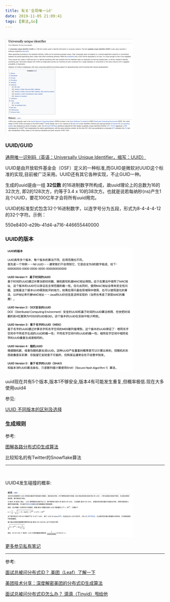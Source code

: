```yaml
---
title: 有关'全局唯一id'
date: 2019-11-05 21:09:41
tags: [算法,Go]
---
```



<br>

<img src="有关-全局唯一id/1.png" width = 80% height = 50% />

<br>

### UUID/GUID

[通用唯一识别码（英语：Universally Unique Identifier，缩写：UUID）](https://zh.wikipedia.org/wiki/%E9%80%9A%E7%94%A8%E5%94%AF%E4%B8%80%E8%AF%86%E5%88%AB%E7%A0%81)

UUID是由开放软件基金会（OSF）定义的一种标准,而GUID是微软对UUID这个标准的实现,目前被广泛采用。UUID还有其它各种实现，不止GUID一种。


生成的uuid是由一组 **32位数** 的16进制数字所构成，故uuid理论上的总数为16的32次方, 即2的128次方，约等于3.4 x 10的38次方。也就是说若每纳秒(ns)产生1兆个UUID，要花100亿年才会将所有uuid用完。

UUID的标准型式包含32个16进制数字，以连字号分为五段，形式为8-4-4-4-12的32个字符。示例：

550e8400-e29b-41d4-a716-446655440000



### UUID的版本

<img src="有关-全局唯一id/3.png" width = 80% height = 50% />


uuid现在共有5个版本,版本1不够安全,版本4有可能发生重复,但概率极低.现在大多使用uuid4

参见: 

[UUID 不同版本的区别及选择](https://www.jianshu.com/p/76e3a75605ed)


### 生成规则

参考:

[图解各路分布式ID生成算法](https://i6448038.github.io/2019/09/28/snowflake/)

比较知名的有Twitter的Snowflake算法



---

<br>


UUID4发生碰撞的概率:


<img src="有关-全局唯一id/2.png" width = 80% height = 50% />

[更多参见私有笔记](https://note.youdao.com/web/#/file/1543ED0604AD42088E783F9EE149FDC6/note/WEB4e88a215267b556419acc7cbfafc2107/?search=uuid&count=5)


---

参考:

[面试总被问分布式ID？ 美团（Leaf）了解一下](https://juejin.im/post/5e61b4f26fb9a07cb83e2eee)

[美团技术分享：深度解密美团的分布式ID生成算法](https://zhuanlan.zhihu.com/p/83753710)

[面试总被问分布式ID怎么办？ 滴滴（Tinyid）甩给他](https://cloud.tencent.com/developer/article/1598569)